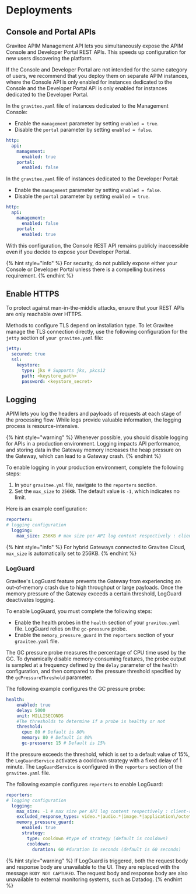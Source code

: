 # Deployments

## Console and Portal APIs

Gravitee APIM Management API lets you simultaneously expose the APIM Console and Developer Portal REST APIs. This speeds up configuration for new users discovering the platform.

If the Console and Developer Portal are not intended for the same category of users, we recommend that you deploy them on separate APIM instances, where the Console API is only enabled for instances dedicated to the Console and the Developer Portal API is only enabled for instances dedicated to the Developer Portal.&#x20;

In the `gravitee.yaml` file of instances dedicated to the Management Console:

* Enable the `management` parameter by setting `enabled = true`.
* Disable the `portal` parameter by setting `enabled = false`.

```yaml
http:
  api:
    management:
      enabled: true
    portal:
      enabled: false
```

In the `gravitee.yaml` file of instances dedicated to the Developer Portal:

* Enable the `management` parameter by setting `enabled = false`.
* Disable the `portal` parameter by setting `enabled = true`.

```yaml
http:
  api:
    management:
      enabled: false
    portal:
      enabled: true
```

With this configuration, the Console REST API remains publicly inaccessible even if you decide to expose your Developer Portal.

{% hint style="info" %}
For security, do not publicly expose either your Console or Developer Portal unless there is a compelling business requirement.&#x20;
{% endhint %}

## Enable HTTPS

To protect against man-in-the-middle attacks, ensure that your REST APIs are only reachable over HTTPS.

Methods to configure TLS depend on installation type. To let Gravitee manage the TLS connection directly, use the following configuration for the `jetty` section of `your gravitee.yaml` file:

```yaml
jetty:
  secured: true
  ssl:
    keystore:
      type: jks # Supports jks, pkcs12
      path: <keystore_path>
      password: <keystore_secret>
```

## Logging

APIM lets you log the headers and payloads of requests at each stage of the processing flow. While logs provide valuable information, the logging process is resource-intensive.

{% hint style="warning" %}
Whenever possible, you should disable logging for APIs in a production environment. Logging impacts API performance, and storing data in the Gateway memory increases the heap pressure on the Gateway, which can lead to a Gateway crash.
{% endhint %}

To enable logging in your production environment, complete the following steps:

1. In your `gravitee.yml` file, navigate to the `reporters` section.
2. Set the `max_size` to `256KB`. The default value is `-1`, which indicates no limit.&#x20;

Here is an example configuration:

```yaml
reporters:
# logging configuration
  logging:
    max_size: 256KB # max size per API log content respectively : client-request, client-response, proxy-request and proxy-response in MB (-1 means no limit)
```

{% hint style="info" %}
For hybrid Gateways connected to Gravitee Cloud, `max_size` is automatically set to 256KB.
{% endhint %}

### LogGuard

Gravitee's LogGuard feature prevents the Gateway from experiencing an out-of-memory crash due to high throughput or large payloads. Once the memory pressure of the Gateway exceeds a certain threshold, LogGuard deactivates logging.

To enable LogGuard, you must complete the following steps:

* Enable the health probes in the `health` section of your `gravitee.yaml` file. LogGuard relies on the `gc-pressure` probe.
* Enable the `memory_pressure_guard` in the `reporters` section of your `gravitee.yaml` file.&#x20;

The GC pressure probe measures the percentage of CPU time used by the GC. To dynamically disable memory-consuming features, the probe output is sampled at a frequency defined by the `delay` parameter of the `health` configuration, and then compared to the pressure threshold specified by the `gcPressureThreshold` parameter.&#x20;

The following example configures the GC pressure probe:

```yaml
health:
    enabled: true
    delay: 5000
    unit: MILLISECONDS
    #The thresholds to determine if a probe is healthy or not
    threshold:
      cpu: 80 # Default is 80%
      memory: 80 # Default is 80%
      gc-pressure: 15 # Default is 15%
```

If the pressure exceeds the threshold, which is set to a default value of 15%, the `LogGuardService` activates a cooldown strategy with a fixed delay of 1 minute. The `LogGuardService` is configured in the `reporters` section of the `gravitee.yaml` file.

The following example configures `reporters` to enable LogGuard:

```yaml
reporters:
# logging configuration
  logging:
    max_size: -1 # max size per API log content respectively : client-request, client-response, proxy-request and proxy-response in MB (-1 means no limit)
    excluded_response_types: video.*|audio.*|image.*|application\/octet-stream|application\/pdf # Response content types to exclude in logging (must be a regular expression)
    memory_pressure_guard:
      enabled: true
      strategy:
        type: cooldown #type of strategy (default is cooldown)
        cooldown:
          duration: 60 #duration in seconds (default is 60 seconds)
```

{% hint style="warning" %}
If LogGuard is triggered, both the request body and response body are unavailable to the UI. They are replaced with the message `BODY NOT CAPTURED`. The request body and response body are also unavailable to external monitoring systems, such as Datadog.
{% endhint %}
